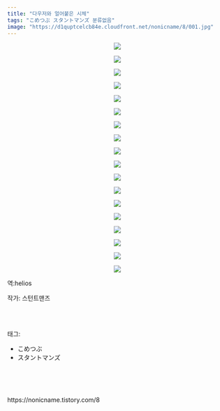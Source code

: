 ```yaml
---
title: "다우저와 얼어붙은 시체"
tags: "こめつぶ スタントマンズ 분류없음"
image: "https://d1quptcelcb84e.cloudfront.net/nonicname/8/001.jpg"
---
```

<div class="article">
<div class="tt_article_useless_p_margin"><p style="text-align: center; clear: none; float: none;"><img src="{{ site.imgserver8 }}/nonicname/8/001.jpg"/></p><p style="text-align: center; clear: none; float: none;"><img src="{{ site.imgserver8 }}/nonicname/8/002.jpg"/></p><p style="text-align: center; clear: none; float: none;"><img src="{{ site.imgserver8 }}/nonicname/8/003.jpg"/></p><p style="text-align: center; clear: none; float: none;"><img src="{{ site.imgserver8 }}/nonicname/8/004.jpg"/></p><p style="text-align: center; clear: none; float: none;"><img src="{{ site.imgserver8 }}/nonicname/8/005.jpg"/></p><p style="text-align: center; clear: none; float: none;"><img src="{{ site.imgserver8 }}/nonicname/8/006.jpg"/></p><p style="text-align: center; clear: none; float: none;"><img src="{{ site.imgserver8 }}/nonicname/8/007.jpg"/></p><p style="text-align: center; clear: none; float: none;"><img src="{{ site.imgserver8 }}/nonicname/8/008.jpg"/></p><p style="text-align: center; clear: none; float: none;"><img src="{{ site.imgserver8 }}/nonicname/8/009.jpg"/></p><p style="text-align: center; clear: none; float: none;"><img src="{{ site.imgserver8 }}/nonicname/8/010.jpg"/></p><p style="text-align: center; clear: none; float: none;"><img src="{{ site.imgserver8 }}/nonicname/8/011.jpg"/></p><p style="text-align: center; clear: none; float: none;"><img src="{{ site.imgserver8 }}/nonicname/8/012.jpg"/></p><p style="text-align: center; clear: none; float: none;"><img src="{{ site.imgserver8 }}/nonicname/8/013.jpg"/></p><p style="text-align: center; clear: none; float: none;"><img src="{{ site.imgserver8 }}/nonicname/8/014.jpg"/></p><p style="text-align: center; clear: none; float: none;"><img src="{{ site.imgserver8 }}/nonicname/8/015.jpg"/></p><p style="text-align: center; clear: none; float: none;"><img src="{{ site.imgserver8 }}/nonicname/8/016.jpg"/></p><p style="text-align: center; clear: none; float: none;"><img src="{{ site.imgserver8 }}/nonicname/8/017.jpg"/></p><p style="text-align: center; clear: none; float: none;"><img src="{{ site.imgserver8 }}/nonicname/8/018.jpg"/></p><p>역:helios<br/></p></div>
<p>작가: 스턴트맨즈</p><br/>
</div><br/>
<div class="tagTrail">
<p>태그: </p>
<ul>
<li>こめつぶ</li>
<li>スタントマンズ</li>
</ul>
</div><br/>
<div class="cb_lstcomment">
</div><br/>

<br/>
<p id="refer">https://nonicname.tistory.com/8</p>
<br/>

